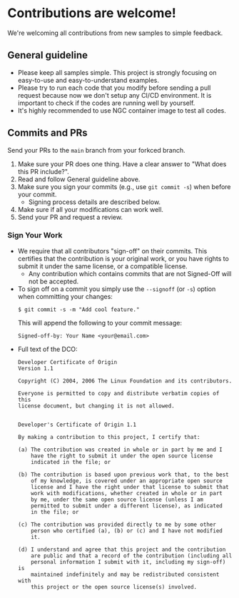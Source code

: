 # Contributions are welcome!

We're welcoming all contributions from new samples to simple feedback.

## General guideline

* Please keep all samples simple. This project is strongly focusing on easy-to-use and easy-to-understand examples.
* Please try to run each code that you modify before sending a pull request because now we don't setup any CI/CD environment. It is important to check if the codes are running well by yourself.
* It's highly recommended to use NGC container image to test all codes.

## Commits and PRs

Send your PRs to the `main` branch from your forkced branch.

1. Make sure your PR does one thing. Have a clear answer to "What does this PR include?".
2. Read and follow General guideline above.
3. Make sure you sign your commits (e.g., use `git commit -s`) when before your commit.
    - Signing process details are described below.
4. Make sure if all your modifications can work well.
5. Send your PR and request a review.

### Sign Your Work

* We require that all contributors "sign-off" on their commits. This certifies that the contribution is your original work, or you have rights to submit it under the same license, or a compatible license.
    - Any contribution which contains commits that are not Signed-Off will not be accepted.
* To sign off on a commit you simply use the `--signoff` (or `-s`) option when committing your changes:
  ```
  $ git commit -s -m "Add cool feature."
  ```
  This will append the following to your commit message:
  ```
  Signed-off-by: Your Name <your@email.com>
  ```
* Full text of the DCO:
  ```
  Developer Certificate of Origin
  Version 1.1

  Copyright (C) 2004, 2006 The Linux Foundation and its contributors.

  Everyone is permitted to copy and distribute verbatim copies of this
  license document, but changing it is not allowed.


  Developer's Certificate of Origin 1.1

  By making a contribution to this project, I certify that:

  (a) The contribution was created in whole or in part by me and I
      have the right to submit it under the open source license
      indicated in the file; or

  (b) The contribution is based upon previous work that, to the best
      of my knowledge, is covered under an appropriate open source
      license and I have the right under that license to submit that
      work with modifications, whether created in whole or in part
      by me, under the same open source license (unless I am
      permitted to submit under a different license), as indicated
      in the file; or

  (c) The contribution was provided directly to me by some other
      person who certified (a), (b) or (c) and I have not modified
      it.

  (d) I understand and agree that this project and the contribution
      are public and that a record of the contribution (including all
      personal information I submit with it, including my sign-off) is
      maintained indefinitely and may be redistributed consistent with
      this project or the open source license(s) involved.
  ```
